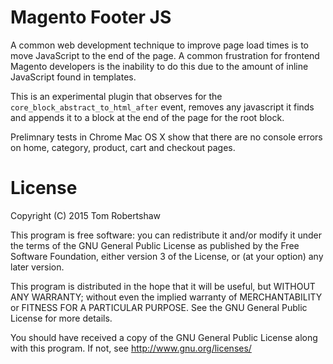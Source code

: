 # Magento Footer JS

A common web development technique to improve page load times is to move JavaScript to the end of the page.  A common frustration for frontend Magento developers is the inability to do this due to the amount of inline JavaScript found in templates.

This is an experimental plugin that observes for the `core_block_abstract_to_html_after` event, removes any javascript it finds and appends it to a block at the end of the page for the root block.

Prelimnary tests in Chrome Mac OS X show that there are no console errors on home, category, product, cart and checkout pages.

# License

Copyright (C) 2015 Tom Robertshaw

This program is free software: you can redistribute it and/or modify it under the terms of the GNU General Public License as published by the Free Software Foundation, either version 3 of the License, or (at your option) any later version.

This program is distributed in the hope that it will be useful, but WITHOUT ANY WARRANTY; without even the implied warranty of MERCHANTABILITY or FITNESS FOR A PARTICULAR PURPOSE.  See the GNU General Public License for more details.

You should have received a copy of the GNU General Public License along with this program.  If not, see <http://www.gnu.org/licenses/>
